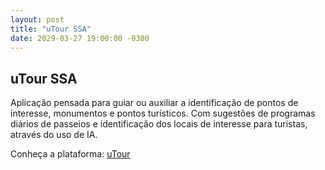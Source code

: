 ```yaml
---
layout: post
title: "uTour SSA"
date: 2029-03-27 19:00:00 -0300
---
```


## uTour SSA

Aplicação pensada para guiar ou auxiliar a identificação de pontos de interesse, monumentos e pontos turísticos. Com sugestões de programas diários de passeios e identificação dos locais de interesse para turistas, através do uso de IA.

Conheça a plataforma: [uTour](http://aqueous-ridge-95429.herokuapp.com/)
